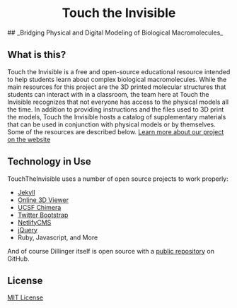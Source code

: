 <h1 align="center">Touch the Invisible</h1>
## _Bridging Physical and Digital Modeling of Biological Macromolecules_


## What is this?
Touch the Invisible is a free and open-source educational resource intended to help students learn about complex biological macromolecules. While the main resources for this project are the 3D printed molecular structures that students can interact with in a classroom, the team here at Touch the Invisible recognizes that not everyone has access to the physical models all the time. In addition to providing instructions and the files used to 3D print the models, Touch the Invisible hosts a catalog of supplementary materials that can be used in conjunction with physical models or by themselves. Some of the resources are described below.
[Learn more about our project on the website](http://touchtheinvisible.github.io/about)

## Technology in Use
TouchTheInvisible uses a number of open source projects to work properly:
- [Jekyll](https://jekyllrb.com/)
- [Online 3D Viewer](https://github.com/kovacsv/Online3DViewer)
- [UCSF Chimera](https://www.rbvi.ucsf.edu/chimera/)
- [Twitter Bootstrap](https://github.com/twbs/bootstrap)
- [NetlifyCMS](https://www.netlifycms.org/)
- [jQuery](https://jquery.com/)
- Ruby, Javascript, and More

And of course Dillinger itself is open source with a [public repository](https://github.com/TouchTheInvisible/TouchTheInvisible.github.io/) on GitHub.
## License
[MIT License](LICENSE)
